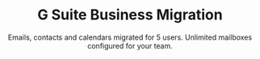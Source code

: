 ---
sort_key: 6
category_sort_key: 2
layout: "sku"
id: g-suite-business-migration-setup
title: "G Suite Business Migration"
heading: "G Suite Business Migration"
subtitle: "Emails, contacts and calendars migrated for 5 users. Unlimited mailboxes configured for your team."
category: "Digital Transformation"
category_description: "Cloud migration and integrating web services."
features:
 - feature: "Files, Emails, Contacts and Calendars migrated for 5 users" - feature: "Unlimited mailboxes configured for your team" - feature: "Professional project management" - feature: "Less than 30 days full implementation time" - feature: "30 days post-project support"
price: "1499"
unit: "setup"
---
